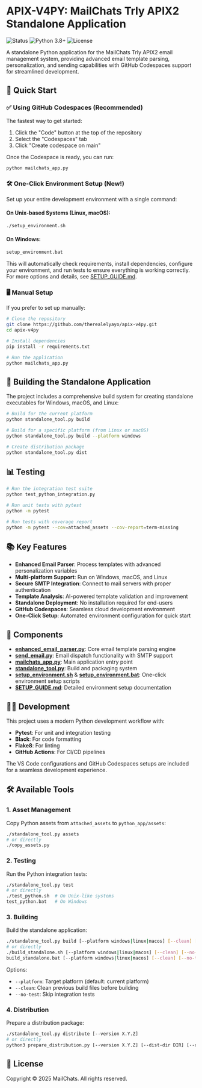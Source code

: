 # APIX-V4PY: MailChats Trly APIX2 Standalone Application

![Status](https://img.shields.io/badge/status-active-brightgreen)
![Python 3.8+](https://img.shields.io/badge/python-3.8%2B-blue)
![License](https://img.shields.io/badge/license-proprietary-red)

A standalone Python application for the MailChats Trly APIX2 email management system, providing advanced email template parsing, personalization, and sending capabilities with GitHub Codespaces support for streamlined development.

## 🚀 Quick Start

### ✅ Using GitHub Codespaces (Recommended)

The fastest way to get started:

1. Click the "Code" button at the top of the repository
2. Select the "Codespaces" tab
3. Click "Create codespace on main"

Once the Codespace is ready, you can run:

```bash
python mailchats_app.py
```

### 🛠️ One-Click Environment Setup (New!)

Set up your entire development environment with a single command:

#### On Unix-based Systems (Linux, macOS):
```bash
./setup_environment.sh
```

#### On Windows:
```cmd
setup_environment.bat
```

This will automatically check requirements, install dependencies, configure your environment, and run tests to ensure everything is working correctly. For more options and details, see [SETUP_GUIDE.md](SETUP_GUIDE.md).

### 🖥️ Manual Setup

If you prefer to set up manually:

```bash
# Clone the repository
git clone https://github.com/therealelyayo/apix-v4py.git
cd apix-v4py

# Install dependencies
pip install -r requirements.txt

# Run the application
python mailchats_app.py
```

## 🔨 Building the Standalone Application

The project includes a comprehensive build system for creating standalone executables for Windows, macOS, and Linux:

```bash
# Build for the current platform
python standalone_tool.py build

# Build for a specific platform (from Linux or macOS)
python standalone_tool.py build --platform windows

# Create distribution package
python standalone_tool.py dist
```

## 📊 Testing

```bash
# Run the integration test suite
python test_python_integration.py

# Run unit tests with pytest
python -m pytest

# Run tests with coverage report
python -m pytest --cov=attached_assets --cov-report=term-missing
```

## 📚 Key Features

- **Enhanced Email Parser**: Process templates with advanced personalization variables
- **Multi-platform Support**: Run on Windows, macOS, and Linux
- **Secure SMTP Integration**: Connect to mail servers with proper authentication
- **Template Analysis**: AI-powered template validation and improvement
- **Standalone Deployment**: No installation required for end-users
- **GitHub Codespaces**: Seamless cloud development environment
- **One-Click Setup**: Automated environment configuration for quick start

## 🧰 Components

- **[enhanced_email_parser.py](attached_assets/enhanced_email_parser.py)**: Core email template parsing engine
- **[send_email.py](attached_assets/send_email.py)**: Email dispatch functionality with SMTP support
- **[mailchats_app.py](mailchats_app.py)**: Main application entry point
- **[standalone_tool.py](standalone_tool.py)**: Build and packaging system
- **[setup_environment.sh](setup_environment.sh)** & **[setup_environment.bat](setup_environment.bat)**: One-click environment setup scripts
- **[SETUP_GUIDE.md](SETUP_GUIDE.md)**: Detailed environment setup documentation

## 👨‍💻 Development

This project uses a modern Python development workflow with:

- **Pytest**: For unit and integration testing
- **Black**: For code formatting
- **Flake8**: For linting
- **GitHub Actions**: For CI/CD pipelines

The VS Code configurations and GitHub Codespaces setups are included for a seamless development experience.

## 🛠️ Available Tools

### 1. Asset Management

Copy Python assets from `attached_assets` to `python_app/assets`:

```bash
./standalone_tool.py assets
# or directly
./copy_assets.py
```

### 2. Testing

Run the Python integration tests:

```bash
./standalone_tool.py test
# or directly
./test_python.sh  # On Unix-like systems
test_python.bat   # On Windows
```

### 3. Building

Build the standalone application:

```bash
./standalone_tool.py build [--platform windows|linux|macos] [--clean] [--no-test]
# or directly
./build_standalone.sh [--platform windows|linux|macos] [--clean] [--no-test]  # On Unix-like systems
build_standalone.bat [--platform windows|linux|macos] [--clean] [--no-test]   # On Windows
```

Options:
- `--platform`: Target platform (default: current platform)
- `--clean`: Clean previous build files before building
- `--no-test`: Skip integration tests

### 4. Distribution

Prepare a distribution package:

```bash
./standalone_tool.py distribute [--version X.Y.Z]
# or directly
python3 prepare_distribution.py [--version X.Y.Z] [--dist-dir DIR] [--output-dir DIR]
```

## 📄 License

Copyright © 2025 MailChats. All rights reserved.
